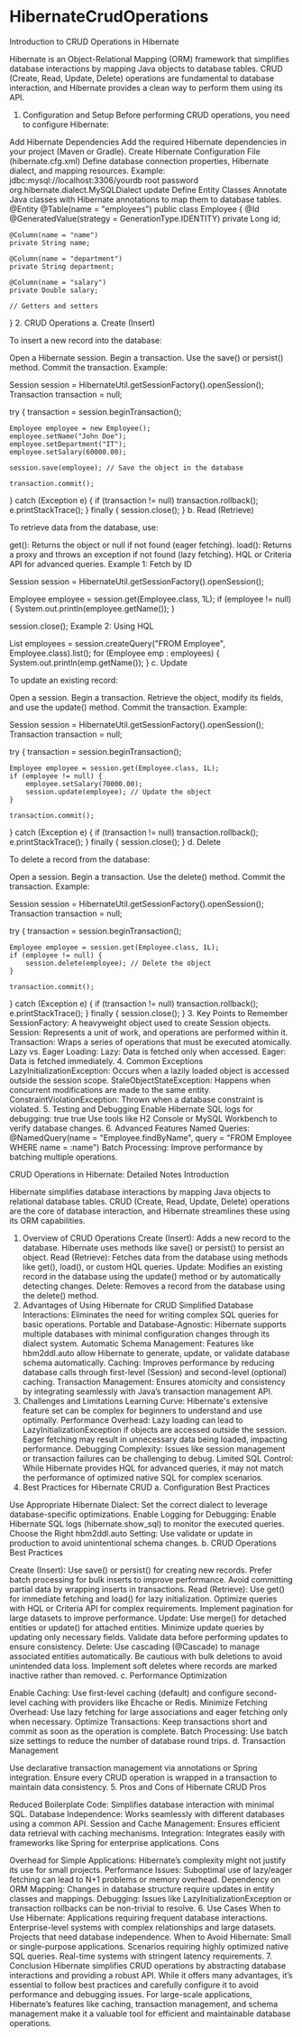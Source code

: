 # HibernateCrudOperations

Introduction to CRUD Operations in Hibernate

Hibernate is an Object-Relational Mapping (ORM) framework that simplifies database interactions by mapping Java objects to database tables. CRUD (Create, Read, Update, Delete) operations are fundamental to database interaction, and Hibernate provides a clean way to perform them using its API.

1. Configuration and Setup
Before performing CRUD operations, you need to configure Hibernate:

Add Hibernate Dependencies
Add the required Hibernate dependencies in your project (Maven or Gradle).
Create Hibernate Configuration File (hibernate.cfg.xml)
Define database connection properties, Hibernate dialect, and mapping resources. Example:
<hibernate-configuration>
    <session-factory>
        <property name="hibernate.connection.url">jdbc:mysql://localhost:3306/yourdb</property>
        <property name="hibernate.connection.username">root</property>
        <property name="hibernate.connection.password">password</property>
        <property name="hibernate.dialect">org.hibernate.dialect.MySQLDialect</property>
        <property name="hibernate.hbm2ddl.auto">update</property>
        <mapping class="com.example.entity.YourEntity"/>
    </session-factory>
</hibernate-configuration>
Define Entity Classes
Annotate Java classes with Hibernate annotations to map them to database tables.
@Entity
@Table(name = "employees")
public class Employee {
    @Id
    @GeneratedValue(strategy = GenerationType.IDENTITY)
    private Long id;

    @Column(name = "name")
    private String name;

    @Column(name = "department")
    private String department;

    @Column(name = "salary")
    private Double salary;

    // Getters and setters
}
2. CRUD Operations
a. Create (Insert)

To insert a new record into the database:

Open a Hibernate session.
Begin a transaction.
Use the save() or persist() method.
Commit the transaction.
Example:

Session session = HibernateUtil.getSessionFactory().openSession();
Transaction transaction = null;

try {
    transaction = session.beginTransaction();

    Employee employee = new Employee();
    employee.setName("John Doe");
    employee.setDepartment("IT");
    employee.setSalary(60000.00);

    session.save(employee); // Save the object in the database

    transaction.commit();
} catch (Exception e) {
    if (transaction != null) transaction.rollback();
    e.printStackTrace();
} finally {
    session.close();
}
b. Read (Retrieve)

To retrieve data from the database, use:

get(): Returns the object or null if not found (eager fetching).
load(): Returns a proxy and throws an exception if not found (lazy fetching).
HQL or Criteria API for advanced queries.
Example 1: Fetch by ID

Session session = HibernateUtil.getSessionFactory().openSession();

Employee employee = session.get(Employee.class, 1L);
if (employee != null) {
    System.out.println(employee.getName());
}

session.close();
Example 2: Using HQL

List<Employee> employees = session.createQuery("FROM Employee", Employee.class).list();
for (Employee emp : employees) {
    System.out.println(emp.getName());
}
c. Update

To update an existing record:

Open a session.
Begin a transaction.
Retrieve the object, modify its fields, and use the update() method.
Commit the transaction.
Example:

Session session = HibernateUtil.getSessionFactory().openSession();
Transaction transaction = null;

try {
    transaction = session.beginTransaction();

    Employee employee = session.get(Employee.class, 1L);
    if (employee != null) {
        employee.setSalary(70000.00);
        session.update(employee); // Update the object
    }

    transaction.commit();
} catch (Exception e) {
    if (transaction != null) transaction.rollback();
    e.printStackTrace();
} finally {
    session.close();
}
d. Delete

To delete a record from the database:

Open a session.
Begin a transaction.
Use the delete() method.
Commit the transaction.
Example:

Session session = HibernateUtil.getSessionFactory().openSession();
Transaction transaction = null;

try {
    transaction = session.beginTransaction();

    Employee employee = session.get(Employee.class, 1L);
    if (employee != null) {
        session.delete(employee); // Delete the object
    }

    transaction.commit();
} catch (Exception e) {
    if (transaction != null) transaction.rollback();
    e.printStackTrace();
} finally {
    session.close();
}
3. Key Points to Remember
SessionFactory: A heavyweight object used to create Session objects.
Session: Represents a unit of work, and operations are performed within it.
Transaction: Wraps a series of operations that must be executed atomically.
Lazy vs. Eager Loading:
Lazy: Data is fetched only when accessed.
Eager: Data is fetched immediately.
4. Common Exceptions
LazyInitializationException: Occurs when a lazily loaded object is accessed outside the session scope.
StaleObjectStateException: Happens when concurrent modifications are made to the same entity.
ConstraintViolationException: Thrown when a database constraint is violated.
5. Testing and Debugging
Enable Hibernate SQL logs for debugging:
<property name="hibernate.show_sql">true</property>
<property name="hibernate.format_sql">true</property>
Use tools like H2 Console or MySQL Workbench to verify database changes.
6. Advanced Features
Named Queries:
@NamedQuery(name = "Employee.findByName", query = "FROM Employee WHERE name = :name")
Batch Processing: Improve performance by batching multiple operations.









CRUD Operations in Hibernate: Detailed Notes
Introduction

Hibernate simplifies database interactions by mapping Java objects to relational database tables. CRUD (Create, Read, Update, Delete) operations are the core of database interaction, and Hibernate streamlines these using its ORM capabilities.

1. Overview of CRUD Operations
Create (Insert):
Adds a new record to the database. Hibernate uses methods like save() or persist() to persist an object.
Read (Retrieve):
Fetches data from the database using methods like get(), load(), or custom HQL queries.
Update:
Modifies an existing record in the database using the update() method or by automatically detecting changes.
Delete:
Removes a record from the database using the delete() method.
2. Advantages of Using Hibernate for CRUD
Simplified Database Interactions:
Eliminates the need for writing complex SQL queries for basic operations.
Portable and Database-Agnostic:
Hibernate supports multiple databases with minimal configuration changes through its dialect system.
Automatic Schema Management:
Features like hbm2ddl.auto allow Hibernate to generate, update, or validate database schema automatically.
Caching:
Improves performance by reducing database calls through first-level (Session) and second-level (optional) caching.
Transaction Management:
Ensures atomicity and consistency by integrating seamlessly with Java’s transaction management API.
3. Challenges and Limitations
Learning Curve:
Hibernate's extensive feature set can be complex for beginners to understand and use optimally.
Performance Overhead:
Lazy loading can lead to LazyInitializationException if objects are accessed outside the session.
Eager fetching may result in unnecessary data being loaded, impacting performance.
Debugging Complexity:
Issues like session management or transaction failures can be challenging to debug.
Limited SQL Control:
While Hibernate provides HQL for advanced queries, it may not match the performance of optimized native SQL for complex scenarios.
4. Best Practices for Hibernate CRUD
a. Configuration Best Practices

Use Appropriate Hibernate Dialect:
Set the correct dialect to leverage database-specific optimizations.
Enable Logging for Debugging:
Enable Hibernate SQL logs (hibernate.show_sql) to monitor the executed queries.
Choose the Right hbm2ddl.auto Setting:
Use validate or update in production to avoid unintentional schema changes.
b. CRUD Operations Best Practices

Create (Insert):
Use save() or persist() for creating new records.
Prefer batch processing for bulk inserts to improve performance.
Avoid committing partial data by wrapping inserts in transactions.
Read (Retrieve):
Use get() for immediate fetching and load() for lazy initialization.
Optimize queries with HQL or Criteria API for complex requirements.
Implement pagination for large datasets to improve performance.
Update:
Use merge() for detached entities or update() for attached entities.
Minimize update queries by updating only necessary fields.
Validate data before performing updates to ensure consistency.
Delete:
Use cascading (@Cascade) to manage associated entities automatically.
Be cautious with bulk deletions to avoid unintended data loss.
Implement soft deletes where records are marked inactive rather than removed.
c. Performance Optimization

Enable Caching:
Use first-level caching (default) and configure second-level caching with providers like Ehcache or Redis.
Minimize Fetching Overhead:
Use lazy fetching for large associations and eager fetching only when necessary.
Optimize Transactions:
Keep transactions short and commit as soon as the operation is complete.
Batch Processing:
Use batch size settings to reduce the number of database round trips.
d. Transaction Management

Use declarative transaction management via annotations or Spring integration.
Ensure every CRUD operation is wrapped in a transaction to maintain data consistency.
5. Pros and Cons of Hibernate CRUD
Pros

Reduced Boilerplate Code:
Simplifies database interaction with minimal SQL.
Database Independence:
Works seamlessly with different databases using a common API.
Session and Cache Management:
Ensures efficient data retrieval with caching mechanisms.
Integration:
Integrates easily with frameworks like Spring for enterprise applications.
Cons

Overhead for Simple Applications:
Hibernate’s complexity might not justify its use for small projects.
Performance Issues:
Suboptimal use of lazy/eager fetching can lead to N+1 problems or memory overhead.
Dependency on ORM Mapping:
Changes in database structure require updates in entity classes and mappings.
Debugging:
Issues like LazyInitializationException or transaction rollbacks can be non-trivial to resolve.
6. Use Cases
When to Use Hibernate:
Applications requiring frequent database interactions.
Enterprise-level systems with complex relationships and large datasets.
Projects that need database independence.
When to Avoid Hibernate:
Small or single-purpose applications.
Scenarios requiring highly optimized native SQL queries.
Real-time systems with stringent latency requirements.
7. Conclusion
Hibernate simplifies CRUD operations by abstracting database interactions and providing a robust API. While it offers many advantages, it’s essential to follow best practices and carefully configure it to avoid performance and debugging issues. For large-scale applications, Hibernate’s features like caching, transaction management, and schema management make it a valuable tool for efficient and maintainable database operations.






